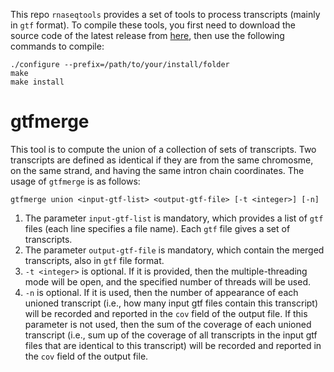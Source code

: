 This repo `rnaseqtools` provides a set of tools to process transcripts (mainly in
`gtf` format).  To compile these tools, you first need to 
download the source code of the latest release
from [here](https://github.com/Kingsford-Group/rnaseqtools/releases/download/v1.0.2/rnaseqtools-1.0.2.tar.gz),
then use the following commands to compile:
```
./configure --prefix=/path/to/your/install/folder
make
make install
```

# gtfmerge
This tool is to compute the union of a collection of sets of transcripts.
Two transcripts are defined as identical if they are from the same chromosme,
on the same strand, and having the same intron chain coordinates.
The usage of `gtfmerge` is as follows:
```
gtfmerge union <input-gtf-list> <output-gtf-file> [-t <integer>] [-n]
```
1. The parameter `input-gtf-list` is mandatory, which provides a list of `gtf` files (each line specifies a file name).
Each `gtf` file gives a set of transcripts. 
2. The parameter `output-gtf-file` is mandatory, which contain the merged transcripts, also in `gtf` file format.
3. `-t <integer>` is optional. If it is provided, then the multiple-threading mode will be open, and the specified
number of threads will be used.
4. `-n` is optional. If it is used, then the number of appearance of each unioned transcript (i.e., how many input gtf files
contain this transcript) will be recorded and reported in the `cov` field of the output file. If this parameter is not used,
then the sum of the coverage of each unioned transcript (i.e., sum up of the coverage of all transcripts in the input
gtf files that are identical to this transcript) will be recorded and reported in the `cov` field of the output file.
